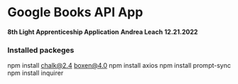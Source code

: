 # Google Books API App

**8th Light Apprenticeship Application**
**Andrea Leach**
**12.21.2022**


### Installed packeges
npm install chalk@2.4 boxen@4.0
npm install axios
npm install prompt-sync
npm install inquirer


